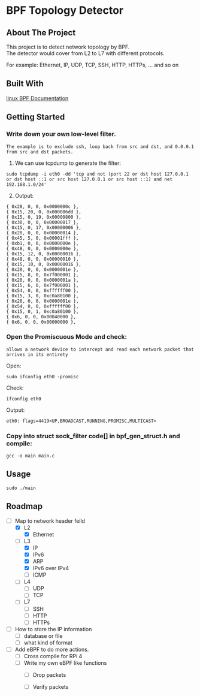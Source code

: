 # BPF Topology Detector

## About The Project 
This project is to detect network topology by BPF. <br>
The detector would cover from L2 to L7 with different protocols. <br>

For example: Ethernet, IP, UDP, TCP, SSH, HTTP, HTTPs, ... and so on

## Built With

[linux BPF Documentation](https://docs.kernel.org/networking/filter.html)

## Getting Started
###  Write down your own low-level filter.

    The example is to exclude ssh, loop back from src and dst, and 0.0.0.1 from src and dst packets.
1. We can use tcpdump to generate the filter:
```
sudo tcpdump -i eth0 -dd 'tcp and not (port 22 or dst host 127.0.0.1 or dst host ::1 or src host 127.0.0.1 or src host ::1) and net 192.168.1.0/24'
```

2. Output:
```
{ 0x28, 0, 0, 0x0000000c },
{ 0x15, 20, 0, 0x000086dd },
{ 0x15, 0, 19, 0x00000800 },
{ 0x30, 0, 0, 0x00000017 },
{ 0x15, 0, 17, 0x00000006 },
{ 0x28, 0, 0, 0x00000014 },
{ 0x45, 5, 0, 0x00001fff },
{ 0xb1, 0, 0, 0x0000000e },
{ 0x48, 0, 0, 0x0000000e },
{ 0x15, 12, 0, 0x00000016 },
{ 0x48, 0, 0, 0x00000010 },
{ 0x15, 10, 0, 0x00000016 },
{ 0x20, 0, 0, 0x0000001e },
{ 0x15, 8, 0, 0x7f000001 },
{ 0x20, 0, 0, 0x0000001a },
{ 0x15, 6, 0, 0x7f000001 },
{ 0x54, 0, 0, 0xffffff00 },
{ 0x15, 3, 0, 0xc0a80100 },
{ 0x20, 0, 0, 0x0000001e },
{ 0x54, 0, 0, 0xffffff00 },
{ 0x15, 0, 1, 0xc0a80100 },
{ 0x6, 0, 0, 0x00040000 },
{ 0x6, 0, 0, 0x00000000 },
```

### Open the Promiscuous Mode and check:

    allows a network device to intercept and read each network packet that arrives in its entirety
Open:
```
sudo ifconfig eth0 -promisc
```

Check:
```
ifconfig eth0
```
Output:
```
eth0: flags=4419<UP,BROADCAST,RUNNING,PROMISC,MULTICAST>
```

### Copy into struct sock_filter code[] in bpf_gen_struct.h and compile:
```
gcc -o main main.c
```

## Usage
```
sudo ./main
```

## Roadmap
- [ ] Map to network header feild
  - [X] L2
    - [X] Ethernet
  - [ ] L3
    - [X] IP
    - [X] IPv6
    - [X] ARP
    - [x] IPv6 over IPv4
    - [ ] ICMP
  - [ ] L4
    - [ ] UDP
    - [ ] TCP
  - [ ] L7
    - [ ] SSH
    - [ ] HTTP
    - [ ] HTTPs
     
- [ ] How to store the IP information
  - [ ] database or file
  - [ ] what kind of format
     
- [ ] Add eBPF to do more actions.
  - [ ] Cross compile for RPi 4
  - [ ] Write my own eBPF like functions
      - [ ] Drop packets
      - [ ] Verify packets


